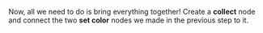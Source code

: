 Now, all we need to do is bring everything together! Create a **collect** node and connect the two **set color** nodes we made in the previous step to it.
